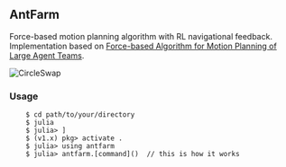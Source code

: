 ## AntFarm
Force-based motion planning algorithm with RL navigational feedback. Implementation based on [Force-based Algorithm for Motion Planning of Large Agent Teams](https://arxiv.org/pdf/1909.05415.pdf).

![CircleSwap](https://github.com/rmcsqrd/antfarm/blob/master/aux/simresult.gif)

### Usage
```
    $ cd path/to/your/directory
    $ julia
    $ julia> ]
    $ (v1.x) pkg> activate . 
    $ julia> using antfarm
    $ julia> antfarm.[command]()  // this is how it works
```


